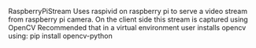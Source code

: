RaspberryPiStream
Uses raspivid on raspberry pi to serve a video stream from raspberry pi camera. On the client side this stream is captured using OpenCV
 Recommended that in a virtual environment user installs opencv using: pip install opencv-python 
